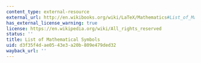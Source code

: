 ```yaml
---
content_type: external-resource
external_url: http://en.wikibooks.org/wiki/LaTeX/Mathematics#List_of_Mathematical_Symbols
has_external_license_warning: true
license: https://en.wikipedia.org/wiki/All_rights_reserved
status: ''
title: List of Mathematical Symbols
uid: d3f35f4d-ae05-43e3-a20b-809e479ded32
wayback_url: ''
---
```

